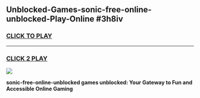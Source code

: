 
## Unblocked-Games-sonic-free-online-unblocked-Play-Online #3h8iv
<h3>
<a href="https://news.freeplayer.one?title=sonic-free-online-unblocked&ref=3">CLICK TO PLAY</a></h3>
<hr>

<h3>
<a href="https://news.freeplayer.one?title=sonic-free-online-unblocked&ref=3">CLICK 2 PLAY</a>
  
</h3>

<a href="https://news.freeplayer.one?title=sonic-free-online-unblocked&ref=3"><img src="https://clearcache.store/games.png"></a>


**sonic-free-online-unblocked games unblocked: Your Gateway to Fun and Accessible Online Gaming**
